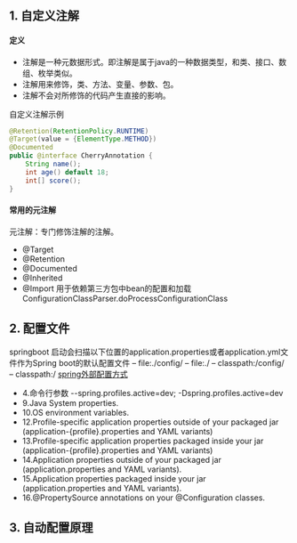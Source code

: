 ## 1. 自定义注解
#### 定义
+ 注解是一种元数据形式。即注解是属于java的一种数据类型，和类、接口、数组、枚举类似。
+ 注解用来修饰，类、方法、变量、参数、包。
+ 注解不会对所修饰的代码产生直接的影响。

自定义注解示例
```java
@Retention(RetentionPolicy.RUNTIME)
@Target(value = {ElementType.METHOD})
@Documented
public @interface CherryAnnotation {
    String name();
    int age() default 18;
    int[] score();
}
```
#### 常用的元注解
元注解：专门修饰注解的注解。
+ @Target
+ @Retention
+ @Documented
+ @Inherited
+ @Import 用于依赖第三方包中bean的配置和加载
ConfigurationClassParser.doProcessConfigurationClass
## 2. 配置文件
springboot 启动会扫描以下位置的application.properties或者application.yml文件作为Spring boot的默认配置文件
– file:./config/
– file:./
– classpath:/config/
– classpath:/
[spring外部配置方式](https://docs.spring.io/spring-boot/docs/1.5.9.RELEASE/reference/htmlsingle/#boot-features-external-config)
+ 4.命令行参数 --spring.profiles.active=dev; -Dspring.profiles.active=dev
+ 9.Java System properties.
+ 10.OS environment variables.
+ 12.Profile-specific application properties outside of your packaged jar (application-{profile}.properties and YAML variants)
+ 13.Profile-specific application properties packaged inside your jar (application-{profile}.properties and YAML variants)
+ 14.Application properties outside of your packaged jar (application.properties and YAML variants).
+ 15.Application properties packaged inside your jar (application.properties and YAML variants).
+ 16.@PropertySource annotations on your @Configuration classes.
## 3. 自动配置原理
